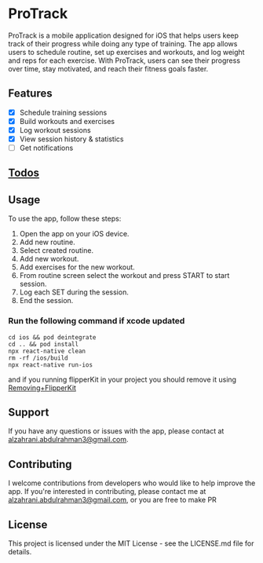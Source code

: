 # **ProTrack**

ProTrack is a mobile application designed for iOS that helps users keep track of their progress while doing any type of training. The app allows users to schedule routine, set up exercises and workouts, and log weight and reps for each exercise. With ProTrack, users can see their progress over time, stay motivated, and reach their fitness goals faster.

## Features

- [x] Schedule training sessions
- [x] Build workouts and exercises
- [x] Log workout sessions
- [x] View session history & statistics
- [ ] Get notifications

## [Todos](./TODO.md)

## Usage

To use the app, follow these steps:

1. Open the app on your iOS device.
1. Add new routine.
1. Select created routine.
1. Add new workout.
1. Add exercises for the new workout.
1. From routine screen select the workout and press START to start session.
1. Log each SET during the session.
1. End the session.

### Run the following command if xcode updated

```console
cd ios && pod deintegrate
cd .. && pod install
npx react-native clean
rm -rf /ios/build
npx react-native run-ios
```

and if you running flipperKit in your project you should remove it using [Removing+FlipperKit](./RemoveFlipperKit.md)

## Support

If you have any questions or issues with the app, please contact at alzahrani.abdulrahman3@gmail.com.

## Contributing

I welcome contributions from developers who would like to help improve the app. If you're interested in contributing, please contact me at alzahrani.abdulrahman3@gmail.com, or you are free to make PR

## License

This project is licensed under the MIT License - see the LICENSE.md file for details.
